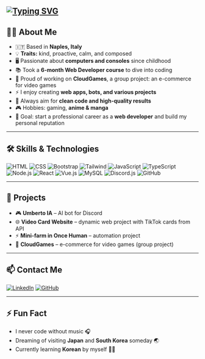 [![Typing SVG](https://readme-typing-svg.demolab.com?font=Montserrat&weight=600&size=32&duration=2500&pause=1000&color=8E2DCA&background=6243FF00&center=true&width=436&lines=Hello+there!+%F0%9F%91%8B;My+name+is+Umberto;Nice+to+meet+you!;Welcome+to+my+profile+%F0%9F%9A%80)](https://git.io/typing-svg)
---

## 👨‍💻 About Me

- 🇮🇹 Based in **Naples, Italy**  
- 💡 **Traits:** kind, proactive, calm, and composed  
- 🖥️ Passionate about **computers and consoles** since childhood  
- 📚 Took a **6-month Web Developer course** to dive into coding  
- 🌟 Proud of working on **CloudGames**, a group project: an e-commerce for video games  
- ⚡ I enjoy creating **web apps, bots, and various projects**  
- 📝 Always aim for **clean code and high-quality results**  
- 🎮 Hobbies: gaming, **anime & manga**  
- 🎯 Goal: start a professional career as a **web developer** and build my personal reputation  

---

## 🛠️ Skills & Technologies

![HTML](https://img.shields.io/badge/HTML5-E34F26?logo=html5&logoColor=white)
![CSS](https://img.shields.io/badge/CSS3-1572B6?logo=css3&logoColor=white)
![Bootstrap](https://img.shields.io/badge/Bootstrap-7952B3?logo=bootstrap&logoColor=white)
![Tailwind](https://img.shields.io/badge/TailwindCSS-06B6D4?logo=tailwind-css&logoColor=white)
![JavaScript](https://img.shields.io/badge/JavaScript-F7DF1E?logo=javascript&logoColor=black)
![TypeScript](https://img.shields.io/badge/TypeScript-3178C6?logo=typescript&logoColor=white)
![Node.js](https://img.shields.io/badge/Node.js-43853D?logo=node.js&logoColor=white)
![React](https://img.shields.io/badge/React-61DAFB?logo=react&logoColor=black)
![Vue.js](https://img.shields.io/badge/Vue.js-4FC08D?logo=vue.js&logoColor=white)
![MySQL](https://img.shields.io/badge/MySQL-4479A1?logo=mysql&logoColor=white)
![Discord.js](https://img.shields.io/badge/Discord.js-5865F2?logo=discord&logoColor=white)
![GitHub](https://img.shields.io/badge/GitHub-181717?logo=github&logoColor=white)

---

## 📌 Projects

- 🎮 **Umberto IA** – AI bot for Discord  
- 🌐 **Video Card Website** – dynamic web project with TikTok cards from API  
- ⚡ **Mini-farm in Once Human** – automation project  
- 🛒 **CloudGames** – e-commerce for video games (group project)

---

## 📫 Contact Me

[![LinkedIn](https://img.shields.io/badge/LinkedIn-0A66C2?logo=linkedin&logoColor=white)](https://www.linkedin.com/in/tuo-linkedin)
[![GitHub](https://img.shields.io/badge/GitHub-181717?logo=github&logoColor=white)](https://github.com/UmbertoCarbone)

---

## ⚡ Fun Fact

- I never code without music 🎧  
- Dreaming of visiting **Japan** and **South Korea** someday 🌏  
- Currently learning **Korean** by myself ✍🏻
